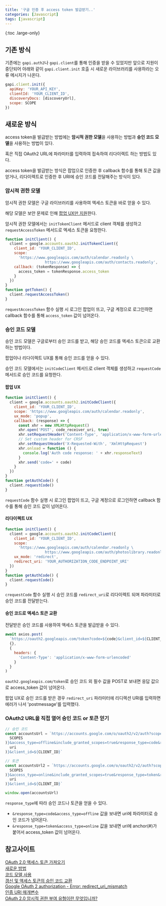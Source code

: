 ```yaml
---
title: '구글 인증 후 access token 발급받기..'
categories: [Javascript]
tags: [javascript]
---
```


{:toc .large-only}

## 기존 방식

기존에는 `gapi.auth2`나 `gapi.client`를 통해 인증을 받을 수 있었지만 앞으로 지원이 중단되어 아래와 같이 `gapi.client.init` 호출 시 새로운 라이브러리를 사용하라는 오류 메시지가 나온다.

```js
gapi.client.init({
  apiKey: 'YOUR_API_KEY',
  clientId: 'YOUR_CLIENT_ID',
  discoveryDocs: [discoveryUrl],
  scope: SCOPE
})
```

## 새로운 방식

access token을 발급받는 방법에는 **암시적 권한 모델**을 사용하는 방법과 **승인 코드 모델**을 사용하는 방법이 있다.

혹은 직접 OAuth2 URL에 파라미터를 입력하여 접속하여 리다이렉트 하는 방법도 있다.

access token을 발급받는 방식은 팝업으로 인증한 후 callback 함수를 통해 토큰 값을 얻거나, 리다이렉트로 인증한 후 URI에 승인 코드를 전달해주는 방식이 있다.

### 암시적 권한 모델

암시적 권한 모델은 구글 라이브러리를 사용하여 엑세스 토큰을 바로 얻을 수 있다.

해당 모델은 보안 문제로 인해 <u>팝업 UX만 지원</u>한다.

암시적 권한 모델에서는 `initTokenClient` 메서드로 client 객체를 생성하고 `requestAccessToken` 메서드로 엑세스 토큰을 요청한다.

```js
function initClient() {
  client = google.accounts.oauth2.initTokenClient({
    client_id: 'YOUR_CLIENT_ID',
    scope:
      'https://www.googleapis.com/auth/calendar.readonly \
                  https://www.googleapis.com/auth/contacts.readonly',
    callback: (tokenResponse) => {
      access_token = tokenResponse.access_token
    }
  })
}
function getToken() {
  client.requestAccessToken()
}
```

`requestAccessToken` 함수 실행 시 로그인 팝업이 뜨고, 구글 계정으로 로그인하면 callback 함수를 통해 `access_token` 값이 넘어온다.

### 승인 코드 모델

승인 코드 모델은 구글로부터 승인 코드를 받고, 해당 승인 코드를 엑세스 토큰으로 교환하는 방법이다.

팝업이나 리다이렉트 UX를 통해 승인 코드를 얻을 수 있다.

승인 코드 모델에서는 `initCodeClient` 메서드로 client 객체를 생성하고 `requestCode` 메서드로 승인 코드를 요청한다.

#### 팝업 UX

```js
function initClient() {
  client = google.accounts.oauth2.initCodeClient({
    client_id: 'YOUR_CLIENT_ID',
    scope: 'https://www.googleapis.com/auth/calendar.readonly',
    ux_mode: 'popup',
    callback: (response) => {
      const xhr = new XMLHttpRequest()
      xhr.open('POST', code_receiver_uri, true)
      xhr.setRequestHeader('Content-Type', 'application/x-www-form-urlencoded')
      // Set custom header for CRSF
      xhr.setRequestHeader('X-Requested-With', 'XmlHttpRequest')
      xhr.onload = function () {
        console.log('Auth code response: ' + xhr.responseText)
      }
      xhr.send('code=' + code)
    }
  })
}
function getAuthCode() {
  client.requestCode()
}
```

`requestCode` 함수 실행 시 로그인 팝업이 뜨고, 구글 계정으로 로그인하면 callback 함수를 통해 승인 코드 값이 넘어온다.

#### 리다이렉트 UX

```js
function initClient() {
  client = google.accounts.oauth2.initCodeClient({
    client_id: 'YOUR_CLIENT_ID',
    scope:
      'https://www.googleapis.com/auth/calendar.readonly \
                  https://www.googleapis.com/auth/photoslibrary.readonly',
    ux_mode: 'redirect',
    redirect_uri: 'YOUR_AUTHORIZATION_CODE_ENDPOINT_URI'
  })
}
function getAuthCode() {
  client.requestCode()
}
```

`crequestCode` 함수 실행 시 승인 코드를 `redirect_uri`로 리다이렉트 되며 파라미터로 승인 코드를 전달받는다.

#### 승인 코드로 엑세스 토큰 교환

전달받은 승인 코드를 사용하여 액세스 토큰을 발급받을 수 있다.

```js
await axios.post(
  `https://oauth2.googleapis.com/token?code=${code}&client_id=${CLIENT_ID}&client_secret=${CLIENT_SECRET}&redirect_uri=postmessage&grant_type=authorization_code`,
  {},
  {
    headers: {
      'Content-Type': 'application/x-www-form-urlencoded'
    }
  }
)
```

`oauth2.googleapis.com/token`로 승인 코드 외 필수 값을 POST로 보내면 응답 값으로 access_token 값이 넘어온다.

팝업 UX로 승인 코드를 받은 경우 `redirect_uri` 파라미터에 리디렉션 URI를 입력하면 에러가 나서 'postmessage'를 입력했다.

### OAuth2 URL을 직접 열어 승인 코드 or 토큰 얻기

```js
// 승인 코드
const accountsUrl = `https://accounts.google.com/o/oauth2/v2/auth?scope=${encodeURIComponent(
  SCOPES
)}&access_type=offline&include_granted_scopes=true&response_type=code&redirect_uri=${encodeURIComponent(
  uri
)}&client_id=${CLIENT_ID}`

// 토큰
const accountsUrl2 = `https://accounts.google.com/o/oauth2/v2/auth?scope=${encodeURIComponent(
  SCOPES
)}&access_type=online&include_granted_scopes=true&response_type=token&redirect_uri=${encodeURIComponent(
  uri
)}&client_id=${CLIENT_ID}`

window.open(accountsUrl)
```

`response_type`에 따라 승인 코드나 토큰을 얻을 수 있다.

- `&response_type=code&access_type=offline` 값을 보내면 uri에 파라미터로 승인 코드가 넘어온다.
- `&response_type=token&access_type=online` 값을 보내면 uri에 anchor(#)가 붙어서 access_token 값이 넘어온다.

## 참고사이트

[OAuth 2.0 액세스 토큰 가져오기](https://developers.google.com/identity/protocols/oauth2/javascript-implicit-flow#obtainingaccesstokens)<br/>
[새로운 방법](https://developers.google.com/identity/oauth2/web/guides/migration-to-gis#implicit_flow_examples)<br/>
[코드 모델 사용](https://developers.google.com/identity/oauth2/web/guides/use-code-model)<br/>
[갱신 및 액세스 토큰의 승인 코드 교환](https://developers.google.com/identity/protocols/oauth2/web-server#httprest_3)<br/>
[Google OAuth 2 authorization - Error: redirect_uri_mismatch](https://stackoverflow.com/a/48121098)<br/>
[인증 URI 매개변수](https://developers.google.com/identity/openid-connect/openid-connect?hl=ko#authenticationuriparameters)<br/>
[OAuth 2.0 암시적 권한 부여 유형이란 무엇입니까?](https://developer.okta.com/blog/2018/05/24/what-is-the-oauth2-implicit-grant-type)

